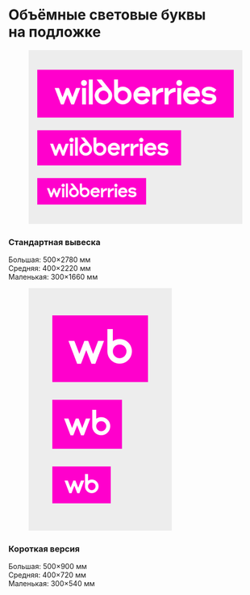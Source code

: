 # Объёмные световые буквы на подложке

<div align="left"><figure><img src="../../.gitbook/assets/wb-long-wrapper-03.png" alt=""><figcaption></figcaption></figure></div>

### Стандартная вывеска

Большая: 500×2780 мм \
Средняя: 400×2220 мм \
Маленькая: 300×1660 мм



<div align="left"><figure><img src="../../.gitbook/assets/wb-short-wrapper-03.png" alt=""><figcaption></figcaption></figure></div>

### Короткая версия

Большая: 500×900 мм \
Средняя: 400×720 мм \
Маленькая: 300×540 мм



